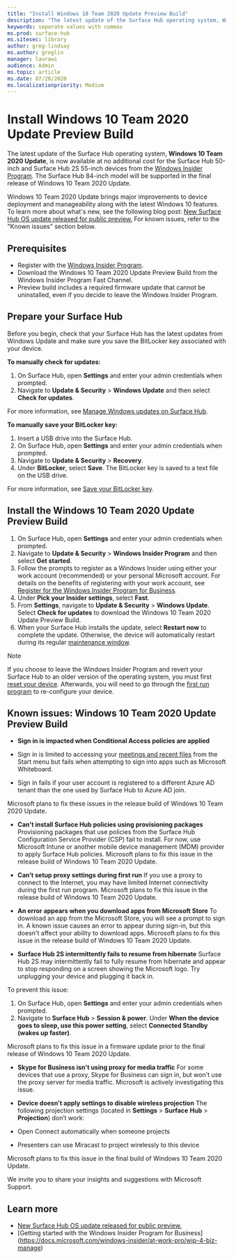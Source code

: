 ```yaml
---
title: "Install Windows 10 Team 2020 Update Preview Build"
description: "The latest update of the Surface Hub operating system, Windows 10 Team 2020 Update, is now available."
keywords: separate values with commas
ms.prod: surface-hub
ms.sitesec: library
author: greg-lindsay
ms.author: greglin
manager: laurawi
audience: Admin
ms.topic: article
ms.date: 07/20/2020
ms.localizationpriority: Medium
---
```

# Install Windows 10 Team 2020 Update Preview Build 

The latest update of the Surface Hub operating system, **Windows 10 Team 2020 Update**, is now available at no additional cost for the Surface Hub 50-inch and Surface Hub 2S 55-inch devices from the [Windows Insider Program](https://insider.windows.com). The Surface Hub 84-inch model will be supported in the final release of Windows 10 Team 2020 Update.

Windows 10 Team 2020 Update brings major improvements to device deployment and manageability along with the latest Windows 10 features. To learn more about what's new, see the following blog post: [New Surface Hub OS update released for public preview.](https://techcommunity.microsoft.com/t5/Surface-IT-Pro-Blog/bg-p/SurfaceITPro) For known issues, refer to the "Known issues" section below.
 
## Prerequisites

- Register with the [Windows Insider Program](https://insider.windows.com/).
- Download the Windows 10 Team 2020 Update Preview Build from the Windows Insider Program Fast Channel.
- Preview build includes a required firmware update that cannot be uninstalled, even if you decide to leave the Windows Insider Program.

## Prepare your Surface Hub

Before you begin, check that your Surface Hub has the latest updates from Windows Update and make sure you save the BitLocker key associated with your device.

**To manually check for updates:**

1. On Surface Hub, open **Settings** and enter your admin credentials when prompted.
2. Navigate to **Update & Security** > **Windows Update** and then select **Check for updates**.

For more information, see [Manage Windows updates on Surface Hub](https://docs.microsoft.com/surface-hub/manage-windows-updates-for-surface-hub).

**To manually save your BitLocker key:**

1. Insert a USB drive into the Surface Hub.
2. On Surface Hub, open **Settings** and enter your admin credentials when prompted.
3. Navigate to **Update & Security** > **Recovery**.
4. Under **BitLocker**, select **Save**. The BitLocker key is saved to a text file on the USB drive.

For more information, see [Save your BitLocker key](https://docs.microsoft.com/surface-hub/save-bitlocker-key-surface-hub).
 
## Install the Windows 10 Team 2020 Update Preview Build

1. On Surface Hub, open **Settings** and enter your admin credentials when prompted.
2. Navigate to **Update & Security** > **Windows Insider Program** and then select **Get started**.
3. Follow the prompts to register as a Windows Insider using either your work account (recommended) or your personal Microsoft account. For details on the benefits of registering with your work account, see [Register for the Windows Insider Program for Business](https://docs.microsoft.com/windows-insider/at-work-pro/wip-4-biz-register).
4. Under **Pick your Insider settings**, select **Fast**.
5. From **Settings**, navigate to **Update & Security** > **Windows Update**. Select **Check for updates** to download the Windows 10 Team 2020 Update Preview Build.
6. When your Surface Hub installs the update, select **Restart now** to complete the update. Otherwise, the device will automatically restart during its regular [maintenance window](https://docs.microsoft.com/surface-hub/manage-windows-updates-for-surface-hub#maintenance-window).

> [!NOTE]
> If you choose to leave the Windows Insider Program and revert your Surface Hub to an older version of the operating system, you must first [reset your device](https://docs.microsoft.com/surface-hub/device-reset-surface-hub). Afterwards, you will need to go through the [first run program](https://docs.microsoft.com/en-us/surface-hub/first-run-program-surface-hub) to re-configure your device.
 
## Known issues: Windows 10 Team 2020 Update Preview Build

- **Sign in is impacted when Conditional Access policies are applied**

- Sign in is limited to accessing your [meetings and recent files](https://support.microsoft.com/help/4506480/sign-in-to-see-your-meetings-and-files-on-surface-hub) from the Start menu but fails when attempting to sign into apps such as Microsoft Whiteboard.
- Sign in fails if your user account is registered to a different Azure AD tenant than the one used by Surface Hub to Azure AD join.

Microsoft plans to fix these issues in the release build of Windows 10 Team 2020 Update.

- **Can't install Surface Hub policies using provisioning packages**
Provisioning packages that use policies from the Surface Hub Configuration Service Provider (CSP) fail to install. For now, use Microsoft Intune or another mobile device management (MDM) provider to apply Surface Hub policies. Microsoft plans to fix this issue in the release build of Windows 10 Team 2020 Update.
 
- **Can’t setup proxy settings during first run**
If you use a proxy to connect to the Internet, you may have limited Internet connectivity during the first run program. Microsoft plans to fix this issue in the release build of Windows 10 Team 2020 Update.
 
- **An error appears when you download apps from Microsoft Store**
To download an app from the Microsoft Store, you will see a prompt to sign in. A known issue causes an error to appear during sign-in, but this doesn't affect your ability to download apps. Microsoft plans to fix this issue in the release build of Windows 10 Team 2020 Update.

- **Surface Hub 2S intermittently fails to resume from hibernate**
Surface Hub 2S may intermittently fail to fully resume from hibernate and appear to stop responding on a screen showing the Microsoft logo. Try unplugging your device and plugging it back in. 

To prevent this issue:

1. On Surface Hub, open **Settings** and enter your admin credentials when prompted.
2. Navigate to **Surface Hub** > **Session & power**. Under **When the device goes to sleep, use this power setting**, select **Connected Standby (wakes up faster)**.

Microsoft plans to fix this issue in a firmware update prior to the final release of Windows 10 Team 2020 Update.

- **Skype for Business isn't using proxy for media traffic**
For some devices that use a proxy, Skype for Business can sign in, but won't use the proxy server for media traffic. Microsoft is actively investigating this issue.

- **Device doesn't apply settings to disable wireless projection**
The following projection settings (located in **Settings** > **Surface** **Hub** > **Projection**) don’t work:

- Open Connect automatically when someone projects
- Presenters can use Miracast to project wirelessly to this device

Microsoft plans to fix this issue in the final build of Windows 10 Team 2020 Update.
 
We invite you to share your insights and suggestions with Microsoft Support.

## Learn more

- [New Surface Hub OS update released for public preview.](https://techcommunity.microsoft.com/t5/Surface-IT-Pro-Blog/bg-p/SurfaceITPro)
- [Getting started with the Windows Insider Program for Business] (https://docs.microsoft.com/windows-insider/at-work-pro/wip-4-biz-manage)